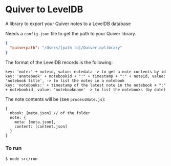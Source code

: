 # Quiver to LevelDB

A library to export your Quiver notes to a LevelDB database

Needs a `config.json` file to get the path to your Quiver library.

```json
{
  "quiverpath": "/Users/[path to]/Quiver.qvlibrary"
}
```

The format of the LevelDB records is the following:

```
key: 'note:' + noteid, value: notedata -> to get a note contents by id
key: 'anotebook' + notebookid + ":" + timestamp + ":" + noteid, value: 'notebook title', -> to list the notes in a notebook
key: 'notebooks:' + timestamp of the latest note in the notebook + ":" + notebookid, value: 'notebookname' -> to list the notebooks (by date)
```
The note contents will be (see `processNote.js`):

```
{
  nbook: [meta.json] // of the folder
  note: {
    meta: [meta.json],
    content: [content.json]
  }
}
```

### To run

```
$ node src/run
```
